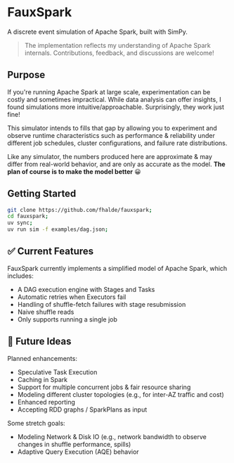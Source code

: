 # FauxSpark

A discrete event simulation of Apache Spark, built with SimPy.


> The implementation reflects my understanding of Apache Spark internals.
> Contributions, feedback, and discussions are welcome!

## Purpose

If you're running Apache Spark at large scale, experimentation can be costly and sometimes impractical. While data analysis can offer insights, I found simulations more intuitive/approachable. Surprisingly, they work just fine!

This simulator intends to fills that gap by allowing you to experiment and observe runtime characteristics such as performance & reliability under different job schedules, cluster configurations, and failure rate distributions.

Like any simulator, the numbers produced here are approximate & may differ from real-world behavior, and are only as accurate as the model. **The plan of course is to make the model better** 😀

## Getting Started

```bash
git clone https://github.com/fhalde/fauxspark;
cd fauxspark;
uv sync;
uv run sim -f examples/dag.json;
```

## ✅ Current Features

FauxSpark currently implements a simplified model of Apache Spark, which includes:

- A DAG execution engine with Stages and Tasks
- Automatic retries when Executors fail
- Handling of shuffle-fetch failures with stage resubmission
- Naive shuffle reads
- Only supports running a single job

## 🚀 Future Ideas

Planned enhancements:

- Speculative Task Execution
- Caching in Spark
- Support for multiple concurrent jobs & fair resource sharing
- Modeling different cluster topologies (e.g., for inter-AZ traffic and cost)
- Enhanced reporting
- Accepting RDD graphs / SparkPlans as input

Some stretch goals:
- Modeling Network & Disk IO (e.g., network bandwidth to observe changes in shuffle performance, spills)
- Adaptive Query Execution (AQE) behavior
